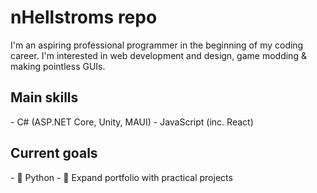 <h1>nHellstroms repo</h1>
I'm an aspiring professional programmer in the beginning of my coding career. I'm interested in web development and design, game modding & making pointless GUIs. 

<h2>Main skills</h2>
- C# (ASP.NET Core, Unity, MAUI)
- JavaScript (inc. React)

<h2>Current goals</h2>
- 🐍 Python
- 💾 Expand portfolio with practical projects
